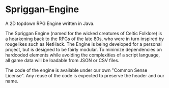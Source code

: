 # Spriggan-Engine
A 2D topdown RPG Engine written in Java.

The Spriggan Engine (named for the wicked creatures of Celtic Folklore) is a hearkening back to the RPGs of the late 80s, who were in turn inspired by rougelikes such as NetHack. The Engine is being developed for a personal project, but is designed to be fairly modular. To minimize dependencies on hardcoded elements while avoiding the complexities of a script language, all game data will be loadable from JSON or CSV files.

The code of the engine is available under our own "Common Sense License". Any reuse of the code is expected to preserve the header and our name.

